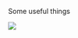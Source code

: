 Some useful things

<img src="https://render.githubusercontent.com/render/math?math=e^{i \pi} = -1">
